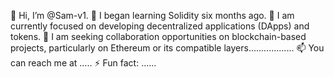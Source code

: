 👋 Hi, I’m @Sam-v1.
👀 I began learning Solidity six months ago.
🌱 I am currently focused on developing decentralized applications (DApps) and tokens.
💞️ I am seeking collaboration opportunities on blockchain-based projects, particularly on Ethereum or its compatible layers.................. 
📫 You can reach me at …..
⚡ Fun fact: ...... 
  
<!--- 
Sam-v1/Sam-v1 is a ✨ special ✨ repository because its `README.md` (this file) appears on your GitHub profile.
You can click the Preview link to take a look at your changes.
--->

